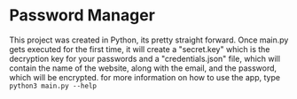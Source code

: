 # Password Manager
This project was created in Python, its pretty straight forward. Once main.py gets executed for the first time, it will create a "secret.key" which is the decryption key for your passwords and a "credentials.json" file, which will contain the name of
the website, along with the email, and the password, which will be encrypted.
for more information on how to use the app, type ```python3 main.py --help```
